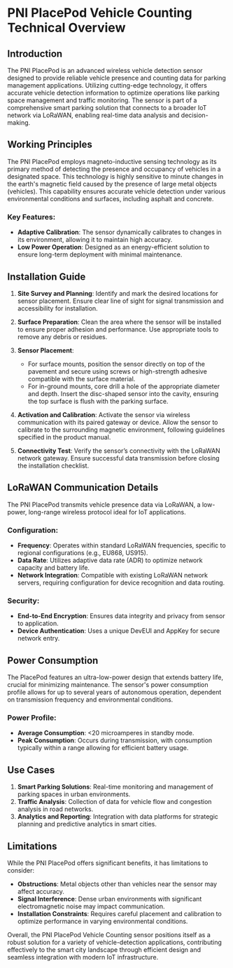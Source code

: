 # PNI PlacePod Vehicle Counting Technical Overview

## Introduction

The PNI PlacePod is an advanced wireless vehicle detection sensor designed to provide reliable vehicle presence and counting data for parking management applications. Utilizing cutting-edge technology, it offers accurate vehicle detection information to optimize operations like parking space management and traffic monitoring. The sensor is part of a comprehensive smart parking solution that connects to a broader IoT network via LoRaWAN, enabling real-time data analysis and decision-making. 

## Working Principles

The PNI PlacePod employs magneto-inductive sensing technology as its primary method of detecting the presence and occupancy of vehicles in a designated space. This technology is highly sensitive to minute changes in the earth's magnetic field caused by the presence of large metal objects (vehicles). This capability ensures accurate vehicle detection under various environmental conditions and surfaces, including asphalt and concrete.

### Key Features:
- **Adaptive Calibration**: The sensor dynamically calibrates to changes in its environment, allowing it to maintain high accuracy.
- **Low Power Operation**: Designed as an energy-efficient solution to ensure long-term deployment with minimal maintenance.

## Installation Guide

1. **Site Survey and Planning**: Identify and mark the desired locations for sensor placement. Ensure clear line of sight for signal transmission and accessibility for installation.

2. **Surface Preparation**: Clean the area where the sensor will be installed to ensure proper adhesion and performance. Use appropriate tools to remove any debris or residues.

3. **Sensor Placement**:
   - For surface mounts, position the sensor directly on top of the pavement and secure using screws or high-strength adhesive compatible with the surface material.
   - For in-ground mounts, core drill a hole of the appropriate diameter and depth. Insert the disc-shaped sensor into the cavity, ensuring the top surface is flush with the parking surface.

4. **Activation and Calibration**: Activate the sensor via wireless communication with its paired gateway or device. Allow the sensor to calibrate to the surrounding magnetic environment, following guidelines specified in the product manual.

5. **Connectivity Test**: Verify the sensor’s connectivity with the LoRaWAN network gateway. Ensure successful data transmission before closing the installation checklist.

## LoRaWAN Communication Details

The PNI PlacePod transmits vehicle presence data via LoRaWAN, a low-power, long-range wireless protocol ideal for IoT applications. 

### Configuration:
- **Frequency**: Operates within standard LoRaWAN frequencies, specific to regional configurations (e.g., EU868, US915).
- **Data Rate**: Utilizes adaptive data rate (ADR) to optimize network capacity and battery life.
- **Network Integration**: Compatible with existing LoRaWAN network servers, requiring configuration for device recognition and data routing.

### Security:
- **End-to-End Encryption**: Ensures data integrity and privacy from sensor to application.
- **Device Authentication**: Uses a unique DevEUI and AppKey for secure network entry.

## Power Consumption

The PlacePod features an ultra-low-power design that extends battery life, crucial for minimizing maintenance. The sensor's power consumption profile allows for up to several years of autonomous operation, dependent on transmission frequency and environmental conditions.

### Power Profile:
- **Average Consumption**: <20 microamperes in standby mode.
- **Peak Consumption**: Occurs during transmission, with consumption typically within a range allowing for efficient battery usage.

## Use Cases

1. **Smart Parking Solutions**: Real-time monitoring and management of parking spaces in urban environments.
2. **Traffic Analysis**: Collection of data for vehicle flow and congestion analysis in road networks.
3. **Analytics and Reporting**: Integration with data platforms for strategic planning and predictive analytics in smart cities.

## Limitations

While the PNI PlacePod offers significant benefits, it has limitations to consider:

- **Obstructions**: Metal objects other than vehicles near the sensor may affect accuracy.
- **Signal Interference**: Dense urban environments with significant electromagnetic noise may impact communication.
- **Installation Constraints**: Requires careful placement and calibration to optimize performance in varying environmental conditions.

Overall, the PNI PlacePod Vehicle Counting sensor positions itself as a robust solution for a variety of vehicle-detection applications, contributing effectively to the smart city landscape through efficient design and seamless integration with modern IoT infrastructure.